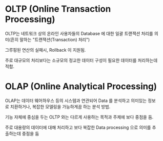 # OLTP (Online Transaction Processing)

OLTP는 네트워크 상의 온라인 사용자들의 Database 에 대한 일괄 트랜잭션 처리를 의미(흔히 말하는 "트랜잭션(Transaction) 처리")

그루핑된 연산의 실패시, Rollback 이 지원됨.

주로 대규모의 처리보다는 소규모의 정교한 데이터 구성이 필요한 데이터를 처리하는데 적합.

# OLAP (Online Analytical Processing)

OLAP는 데이터 웨어하우스 등의 시스템과 연관되어 Data 를 분석하고 의미있는 정보로 치환하거나, 복잡한 모델링을 가능하게끔 하는 분석 방법.

기능 자체에 중심을 두는 OLTP 와는 다르게 사용하는 목적과 주제에 보다 중점을 둠.

주로 대용량의 데이터에 대해 처리하고 보다 복잡한 Data processing 으로 의미를 추출하는데 중점을 둠
